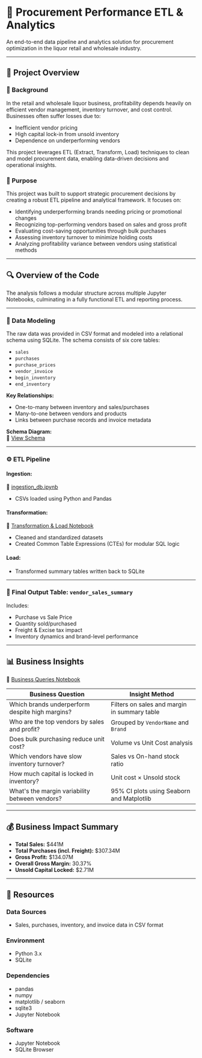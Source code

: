 # 📘 Procurement Performance ETL & Analytics  
An end-to-end data pipeline and analytics solution for procurement optimization in the liquor retail and wholesale industry.

---

## 📌 Project Overview

### 🧠 Background  
In the retail and wholesale liquor business, profitability depends heavily on efficient vendor management, inventory turnover, and cost control. Businesses often suffer losses due to:

- Inefficient vendor pricing  
- High capital lock-in from unsold inventory  
- Dependence on underperforming vendors  

This project leverages ETL (Extract, Transform, Load) techniques to clean and model procurement data, enabling data-driven decisions and operational insights.



### 🎯 Purpose  
This project was built to support strategic procurement decisions by creating a robust ETL pipeline and analytical framework. It focuses on:

- Identifying underperforming brands needing pricing or promotional changes  
- Recognizing top-performing vendors based on sales and gross profit  
- Evaluating cost-saving opportunities through bulk purchases  
- Assessing inventory turnover to minimize holding costs  
- Analyzing profitability variance between vendors using statistical methods  

---

## 🔍 Overview of the Code

The analysis follows a modular structure across multiple Jupyter Notebooks, culminating in a fully functional ETL and reporting process.

---

### 🧱 Data Modeling  
The raw data was provided in CSV format and modeled into a relational schema using SQLite. The schema consists of six core tables:

- `sales`  
- `purchases`  
- `purchase_prices`  
- `vendor_invoice`  
- `begin_inventory`  
- `end_inventory`  

**Key Relationships:**  
- One-to-many between inventory and sales/purchases  
- Many-to-one between vendors and products  
- Links between purchase records and invoice metadata  

**Schema Diagram:**  
📎 [View Schema](https://github.com/shiv-shankar-kumar/Procurement-Performance-ETL-Analytics/blob/main/Untitled.svg)

---

### ⚙️ ETL Pipeline

#### **Ingestion:**  
🔗 [ingestion_db.ipynb](https://github.com/shiv-shankar-kumar/Procurement-Performance-ETL-Analytics/blob/main/ingestion_db.ipynb)  
- CSVs loaded using Python and Pandas

#### **Transformation:**  
🔗 [Transformation & Load Notebook](https://github.com/shiv-shankar-kumar/Procurement-Performance-ETL-Analytics/blob/main/Transformation%26Load.ipynb)  
- Cleaned and standardized datasets  
- Created Common Table Expressions (CTEs) for modular SQL logic  

#### **Load:**  
- Transformed summary tables written back to SQLite

---

### 📌 Final Output Table: `vendor_sales_summary`  
Includes:

- Purchase vs Sale Price  
- Quantity sold/purchased  
- Freight & Excise tax impact  
- Inventory dynamics and brand-level performance  

---

## 📊 Business Insights  
🔗 [Business Queries Notebook](https://github.com/shiv-shankar-kumar/Procurement-Performance-ETL-Analytics/blob/main/VP_Analysis.ipynb)

| Business Question | Insight Method |
|-------------------|----------------|
| Which brands underperform despite high margins? | Filters on sales and margin in summary table |
| Who are the top vendors by sales and profit? | Grouped by `VendorName` and `Brand` |
| Does bulk purchasing reduce unit cost? | Volume vs Unit Cost analysis |
| Which vendors have slow inventory turnover? | Sales vs On-hand stock ratio |
| How much capital is locked in inventory? | Unit cost × Unsold stock |
| What's the margin variability between vendors? | 95% CI plots using Seaborn and Matplotlib |

---

## 💰 Business Impact Summary  

- **Total Sales:** $441M  
- **Total Purchases (incl. Freight):** $307.34M  
- **Gross Profit:** $134.07M  
- **Overall Gross Margin:** 30.37%  
- **Unsold Capital Locked:** $2.71M  

---

## 🧮 Resources

### **Data Sources**
- Sales, purchases, inventory, and invoice data in CSV format

### **Environment**
- Python 3.x  
- SQLite  

### **Dependencies**
- pandas  
- numpy  
- matplotlib / seaborn  
- sqlite3  
- Jupyter Notebook  

### **Software**
- Jupyter Notebook  
- SQLite Browser  
